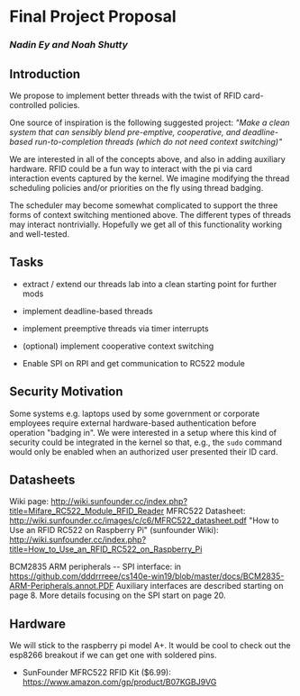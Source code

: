 # Final Project Proposal
### *Nadin Ey and Noah Shutty*

## Introduction
We propose to implement better threads with the twist of RFID card-controlled policies.

One source of inspiration is the following suggested project:
*"Make a clean system that can sensibly blend pre-emptive, cooperative, and deadline-based run-to-completion threads (which do not need context switching)"*

We are interested in all of the concepts above, and also in adding auxiliary hardware. RFID could be a fun way to interact with the pi via card interaction events captured by the kernel. We imagine modifying the thread scheduling policies and/or priorities on the fly using thread badging.

The scheduler may become somewhat complicated to support the three forms of context switching mentioned above. The different types of threads may interact nontrivially. Hopefully we get all of this functionality working and well-tested.


## Tasks
- extract / extend our threads lab into a clean starting point for further mods
- implement deadline-based threads
- implement preemptive threads via timer interrupts
- (optional) implement cooperative context switching

- Enable SPI on RPI and get communication to RC522 module


## Security Motivation
Some systems e.g. laptops used by some government or corporate employees require external hardware-based authentication before operation "badging in". We were interested in a setup where this kind of security could be integrated in the kernel so that, e.g., the `sudo` command would only be enabled when an authorized user presented their ID card.


## Datasheets
Wiki page:
http://wiki.sunfounder.cc/index.php?title=Mifare_RC522_Module_RFID_Reader
MFRC522 Datasheet:
http://wiki.sunfounder.cc/images/c/c6/MFRC522_datasheet.pdf
"How to Use an RFID RC522 on Raspberry Pi" (sunfounder Wiki):
http://wiki.sunfounder.cc/index.php?title=How_to_Use_an_RFID_RC522_on_Raspberry_Pi


BCM2835 ARM peripherals -- SPI interface:
in https://github.com/dddrrreee/cs140e-win19/blob/master/docs/BCM2835-ARM-Peripherals.annot.PDF
Auxiliary interfaces are described starting on page 8. More details focusing on the SPI start on page 20.

## Hardware
We will stick to the raspberry pi model A+.
It would be cool to check out the esp8266 breakout if we can get one with soldered pins.

- SunFounder MFRC522 RFID Kit ($6.99):
https://www.amazon.com/gp/product/B07KGBJ9VG

